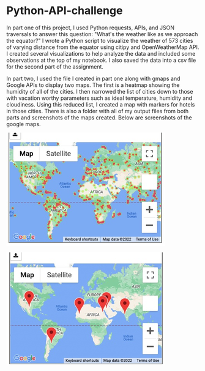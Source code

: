 # Python-API-challenge

In part one of this project, I used Python requests, APIs, and JSON traversals to answer this question: "What's the weather like as we approach the equator?" I wrote a Python script to visualize the weather of 573 cities of varying distance from the equator using citipy and OpenWeatherMap API. I created several visualizations to help analyze the data and included some observations at the top of my notebook. I also saved the data into a csv file for the second part of the assignment. 

In part two, I used the file I created in part one along with gmaps and Google APIs to display two maps. The first is a heatmap showing the humidity of all of the cities. I then narrowed the list of cities down to those with vacation worthy parameters such as ideal temperature, humidity and cloudiness. Using this reduced list, I created a map with markers for hotels in those cities. 
There is also a folder with all of my output files from both parts and screenshots of the maps created. Below are screenshots of the google maps.

![heat](output_data/Heat_map_all_cities.jpg)

![markers](output_data/Hotel_map_markers.jpg)
